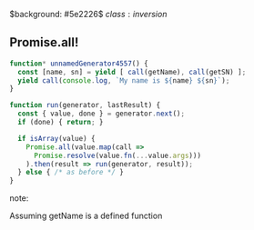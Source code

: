 $background: #5e2226$
$class:inversion$

## Promise.all!

```js
function* unnamedGenerator4557() {
  const [name, sn] = yield [ call(getName), call(getSN) ];
  yield call(console.log, `My name is ${name} ${sn}`);
}

function run(generator, lastResult) {
  const { value, done } = generator.next();
  if (done) { return; }

  if isArray(value) {
    Promise.all(value.map(call =>
      Promise.resolve(value.fn(...value.args)))
    ).then(result => run(generator, result));
  } else { /* as before */ }
}
```

note:

Assuming getName is a defined function
